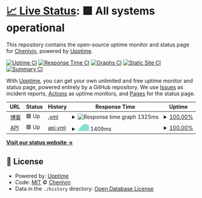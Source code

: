 # [📈 Live Status](https://github.chenlvin.cc): <!--live status--> **🟩 All systems operational**

This repository contains the open-source uptime monitor and status page for [Chenlvin](https://chenlvin.cc), powered by [Upptime](https://github.com/upptime/upptime).

[![Uptime CI](https://github.com/Chenlvin/ChenlvinUpptime/workflows/Uptime%20CI/badge.svg)](https://github.com/Chenlvin/ChenlvinUpptime/actions?query=workflow%3A%22Uptime+CI%22)
[![Response Time CI](https://github.com/Chenlvin/ChenlvinUpptime/workflows/Response%20Time%20CI/badge.svg)](https://github.com/Chenlvin/ChenlvinUpptime/actions?query=workflow%3A%22Response+Time+CI%22)
[![Graphs CI](https://github.com/Chenlvin/ChenlvinUpptime/workflows/Graphs%20CI/badge.svg)](https://github.com/Chenlvin/ChenlvinUpptime/actions?query=workflow%3A%22Graphs+CI%22)
[![Static Site CI](https://github.com/Chenlvin/ChenlvinUpptime/workflows/Static%20Site%20CI/badge.svg)](https://github.com/Chenlvin/ChenlvinUpptime/actions?query=workflow%3A%22Static+Site+CI%22)
[![Summary CI](https://github.com/Chenlvin/ChenlvinUpptime/workflows/Summary%20CI/badge.svg)](https://github.com/Chenlvin/ChenlvinUpptime/actions?query=workflow%3A%22Summary+CI%22)

With [Upptime](https://upptime.js.org), you can get your own unlimited and free uptime monitor and status page, powered entirely by a GitHub repository. We use [Issues](https://github.com/Chenlvin/ChenlvinUpptime/issues) as incident reports, [Actions](https://github.com/Chenlvin/ChenlvinUpptime/actions) as uptime monitors, and [Pages](https://github.chenlvin.cc) for the status page.

<!--start: status pages-->
<!-- This summary is generated by Upptime (https://github.com/upptime/upptime) -->
<!-- Do not edit this manually, your changes will be overwritten -->
<!-- prettier-ignore -->
| URL | Status | History | Response Time | Uptime |
| --- | ------ | ------- | ------------- | ------ |
| <img alt="" src="https://icons.duckduckgo.com/ip3/blog.chenlvin.cc.ico" height="13"> [博客](https://blog.chenlvin.cc) | 🟩 Up | [.yml](https://github.com/Chenlvin/ChenlvinUpptime/commits/HEAD/history/.yml) | <details><summary><img alt="Response time graph" src="./graphs//response-time-week.png" height="20"> 1325ms</summary><br><a href="https://status.chenlvin.cc/history/"><img alt="Response time 1325" src="https://img.shields.io/endpoint?url=https%3A%2F%2Fraw.githubusercontent.com%2FChenlvin%2FChenlvinUpptime%2FHEAD%2Fapi%2F%2Fresponse-time.json"></a><br><a href="https://status.chenlvin.cc/history/"><img alt="24-hour response time 1325" src="https://img.shields.io/endpoint?url=https%3A%2F%2Fraw.githubusercontent.com%2FChenlvin%2FChenlvinUpptime%2FHEAD%2Fapi%2F%2Fresponse-time-day.json"></a><br><a href="https://status.chenlvin.cc/history/"><img alt="7-day response time 1325" src="https://img.shields.io/endpoint?url=https%3A%2F%2Fraw.githubusercontent.com%2FChenlvin%2FChenlvinUpptime%2FHEAD%2Fapi%2F%2Fresponse-time-week.json"></a><br><a href="https://status.chenlvin.cc/history/"><img alt="30-day response time 1325" src="https://img.shields.io/endpoint?url=https%3A%2F%2Fraw.githubusercontent.com%2FChenlvin%2FChenlvinUpptime%2FHEAD%2Fapi%2F%2Fresponse-time-month.json"></a><br><a href="https://status.chenlvin.cc/history/"><img alt="1-year response time 1325" src="https://img.shields.io/endpoint?url=https%3A%2F%2Fraw.githubusercontent.com%2FChenlvin%2FChenlvinUpptime%2FHEAD%2Fapi%2F%2Fresponse-time-year.json"></a></details> | <details><summary><a href="https://status.chenlvin.cc/history/">100.00%</a></summary><a href="https://status.chenlvin.cc/history/"><img alt="All-time uptime 100.00%" src="https://img.shields.io/endpoint?url=https%3A%2F%2Fraw.githubusercontent.com%2FChenlvin%2FChenlvinUpptime%2FHEAD%2Fapi%2F%2Fuptime.json"></a><br><a href="https://status.chenlvin.cc/history/"><img alt="24-hour uptime 100.00%" src="https://img.shields.io/endpoint?url=https%3A%2F%2Fraw.githubusercontent.com%2FChenlvin%2FChenlvinUpptime%2FHEAD%2Fapi%2F%2Fuptime-day.json"></a><br><a href="https://status.chenlvin.cc/history/"><img alt="7-day uptime 100.00%" src="https://img.shields.io/endpoint?url=https%3A%2F%2Fraw.githubusercontent.com%2FChenlvin%2FChenlvinUpptime%2FHEAD%2Fapi%2F%2Fuptime-week.json"></a><br><a href="https://status.chenlvin.cc/history/"><img alt="30-day uptime 100.00%" src="https://img.shields.io/endpoint?url=https%3A%2F%2Fraw.githubusercontent.com%2FChenlvin%2FChenlvinUpptime%2FHEAD%2Fapi%2F%2Fuptime-month.json"></a><br><a href="https://status.chenlvin.cc/history/"><img alt="1-year uptime 100.00%" src="https://img.shields.io/endpoint?url=https%3A%2F%2Fraw.githubusercontent.com%2FChenlvin%2FChenlvinUpptime%2FHEAD%2Fapi%2F%2Fuptime-year.json"></a></details>
| <img alt="" src="https://icons.duckduckgo.com/ip3/api.chenlvin.cc.ico" height="13"> [API](https://api.chenlvin.cc) | 🟩 Up | [api.yml](https://github.com/Chenlvin/ChenlvinUpptime/commits/HEAD/history/api.yml) | <details><summary><img alt="Response time graph" src="./graphs/api/response-time-week.png" height="20"> 1409ms</summary><br><a href="https://status.chenlvin.cc/history/api"><img alt="Response time 1409" src="https://img.shields.io/endpoint?url=https%3A%2F%2Fraw.githubusercontent.com%2FChenlvin%2FChenlvinUpptime%2FHEAD%2Fapi%2Fapi%2Fresponse-time.json"></a><br><a href="https://status.chenlvin.cc/history/api"><img alt="24-hour response time 1409" src="https://img.shields.io/endpoint?url=https%3A%2F%2Fraw.githubusercontent.com%2FChenlvin%2FChenlvinUpptime%2FHEAD%2Fapi%2Fapi%2Fresponse-time-day.json"></a><br><a href="https://status.chenlvin.cc/history/api"><img alt="7-day response time 1409" src="https://img.shields.io/endpoint?url=https%3A%2F%2Fraw.githubusercontent.com%2FChenlvin%2FChenlvinUpptime%2FHEAD%2Fapi%2Fapi%2Fresponse-time-week.json"></a><br><a href="https://status.chenlvin.cc/history/api"><img alt="30-day response time 1409" src="https://img.shields.io/endpoint?url=https%3A%2F%2Fraw.githubusercontent.com%2FChenlvin%2FChenlvinUpptime%2FHEAD%2Fapi%2Fapi%2Fresponse-time-month.json"></a><br><a href="https://status.chenlvin.cc/history/api"><img alt="1-year response time 1409" src="https://img.shields.io/endpoint?url=https%3A%2F%2Fraw.githubusercontent.com%2FChenlvin%2FChenlvinUpptime%2FHEAD%2Fapi%2Fapi%2Fresponse-time-year.json"></a></details> | <details><summary><a href="https://status.chenlvin.cc/history/api">100.00%</a></summary><a href="https://status.chenlvin.cc/history/api"><img alt="All-time uptime 100.00%" src="https://img.shields.io/endpoint?url=https%3A%2F%2Fraw.githubusercontent.com%2FChenlvin%2FChenlvinUpptime%2FHEAD%2Fapi%2Fapi%2Fuptime.json"></a><br><a href="https://status.chenlvin.cc/history/api"><img alt="24-hour uptime 100.00%" src="https://img.shields.io/endpoint?url=https%3A%2F%2Fraw.githubusercontent.com%2FChenlvin%2FChenlvinUpptime%2FHEAD%2Fapi%2Fapi%2Fuptime-day.json"></a><br><a href="https://status.chenlvin.cc/history/api"><img alt="7-day uptime 100.00%" src="https://img.shields.io/endpoint?url=https%3A%2F%2Fraw.githubusercontent.com%2FChenlvin%2FChenlvinUpptime%2FHEAD%2Fapi%2Fapi%2Fuptime-week.json"></a><br><a href="https://status.chenlvin.cc/history/api"><img alt="30-day uptime 100.00%" src="https://img.shields.io/endpoint?url=https%3A%2F%2Fraw.githubusercontent.com%2FChenlvin%2FChenlvinUpptime%2FHEAD%2Fapi%2Fapi%2Fuptime-month.json"></a><br><a href="https://status.chenlvin.cc/history/api"><img alt="1-year uptime 100.00%" src="https://img.shields.io/endpoint?url=https%3A%2F%2Fraw.githubusercontent.com%2FChenlvin%2FChenlvinUpptime%2FHEAD%2Fapi%2Fapi%2Fuptime-year.json"></a></details>

<!--end: status pages-->

[**Visit our status website →**](https://github.chenlvin.cc)

## 📄 License

- Powered by: [Upptime](https://github.com/upptime/upptime)
- Code: [MIT](./LICENSE) © [Chenlvin](https://chenlvin.cc)
- Data in the `./history` directory: [Open Database License](https://opendatacommons.org/licenses/odbl/1-0/)
